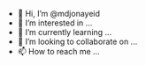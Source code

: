 - 👋 Hi, I’m @mdjonayeid
- 👀 I’m interested in ...
- 🌱 I’m currently learning ...
- 💞️ I’m looking to collaborate on ...
- 📫 How to reach me ...

<!---
mdjonayeid/mdjonayeid is a ✨ special ✨ repository because its `README.md` (this file) appears on your GitHub profile.
You can click the Preview link to take a look at your changes.
--->

